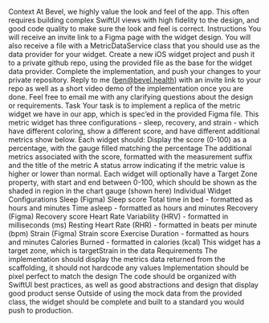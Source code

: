 Context
At Bevel, we highly value the look and feel of the app. This often requires building complex SwiftUI views with high fidelity to the design, and good code quality to make sure the look and feel is correct.
Instructions
You will receive an invite link to a Figma page with the widget design.
You will also receive a file with a MetricDataService class that you should use as the data provider for your widget.
Create a new iOS widget project and push it to a private github repo, using the provided file as the base for the widget data provider.
Complete the implementation, and push your changes to your private repository.
Reply to me (ben@bevel.health) with an invite link to your repo as well as a short video demo of the implementation once you are done.
Feel free to email me with any clarifying questions about the design or requirements.
Task
Your task is to implement a replica of the metric widget we have in our app, which is spec’ed in the provided Figma file. This metric widget has three configurations - sleep, recovery, and strain - which have different coloring, show a different score, and have different additional metrics show below.
Each widget should:
Display the score (0-100) as a percentage, with the gauge filled matching the percentage
The additional metrics associated with the score, formatted with the measurement suffix and the title of the metric
A status arrow indicating if the metric value is higher or lower than normal.
Each widget will optionally have a Target Zone property, with start and end between 0-100, which should be shown as the shaded in region in the chart gauge (shown here)
Individual Widget Configurations
Sleep (Figma)
Sleep score
Total time in bed - formatted as hours and minutes
Time asleep - formatted as hours and minutes
Recovery (Figma)
Recovery score
Heart Rate Variability (HRV) - formatted in milliseconds (ms)
Resting Heart Rate (RHR) - formatted in beats per minute (bpm)
Strain (Figma)
Strain score
Exercise Duration - formatted as hours and minutes
Calories Burned - formatted in calories (kcal)
This widget has a target zone, which is targetStrain in the data
Requirements
The implementation should display the metrics data returned from the scaffolding, it should not hardcode any values
Implementation should be pixel perfect to match the design
The code should be organized with SwiftUI best practices, as well as good abstractions and design that display good product sense
Outside of using the mock data from the provided class, the widget should be complete and built to a standard you would push to production.